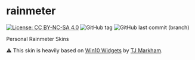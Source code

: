# rainmeter

[![License: CC BY-NC-SA 4.0](https://licensebuttons.net/l/by-nc-sa/4.0/80x15.png)](https://creativecommons.org/licenses/by-nc-sa/4.0/)
![GitHub tag](https://img.shields.io/github/tag/hanpeter/rainmeter.svg?logo=github)
![GitHub last commit (branch)](https://img.shields.io/github/last-commit/hanpeter/rainmeter.svg?logo=github)

Personal Rainmeter Skins

:warning: This skin is heavily based on [Win10 Widgets](http://win10widgets.com) by [TJ Markham](http://tjmarkham.com).
